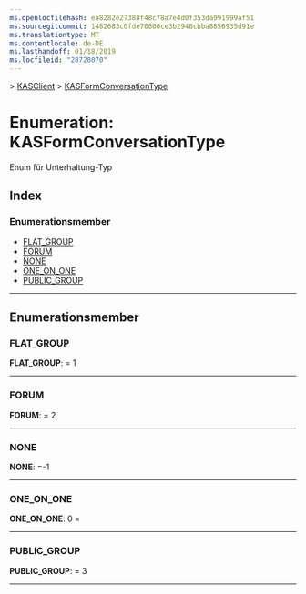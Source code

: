 ```yaml
---
ms.openlocfilehash: ea8282e27388f48c78a7e4d0f353da991999af51
ms.sourcegitcommit: 1482683c0fde70600ce3b2948cbba8856935d91e
ms.translationtype: MT
ms.contentlocale: de-DE
ms.lasthandoff: 01/18/2019
ms.locfileid: "28728070"
---
```

[](../README.md) > [KASClient](../modules/kasclient.md) > [KASFormConversationType](../enums/kasclient.kasformconversationtype.md)

# <a name="enumeration-kasformconversationtype"></a>Enumeration: KASFormConversationType

Enum für Unterhaltung-Typ
## <a name="index"></a>Index 

### <a name="enumeration-members"></a>Enumerationsmember

* [FLAT_GROUP](kasclient.kasformconversationtype.md#flat_group)
* [FORUM](kasclient.kasformconversationtype.md#forum)
* [NONE](kasclient.kasformconversationtype.md#none)
* [ONE_ON_ONE](kasclient.kasformconversationtype.md#one_on_one)
* [PUBLIC_GROUP](kasclient.kasformconversationtype.md#public_group)

---

## <a name="enumeration-members"></a>Enumerationsmember

<a id="flat_group"></a>

###  <a name="flatgroup"></a>FLAT_GROUP

**FLAT_GROUP**: = 1

___

<a id="forum"></a>

###  <a name="forum"></a>FORUM

**FORUM**: = 2

___

<a id="none"></a>

###  <a name="none"></a>NONE

**NONE**: =-1

___

<a id="one_on_one"></a>

###  <a name="oneonone"></a>ONE_ON_ONE

**ONE_ON_ONE**: 0 =

___

<a id="public_group"></a>

###  <a name="publicgroup"></a>PUBLIC_GROUP

**PUBLIC_GROUP**: = 3

___


